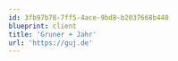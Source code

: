 ```yaml
---
id: 3fb97b78-7ff5-4ace-9bd8-b2037668b440
blueprint: client
title: 'Gruner + Jahr'
url: 'https://guj.de'
---
```

